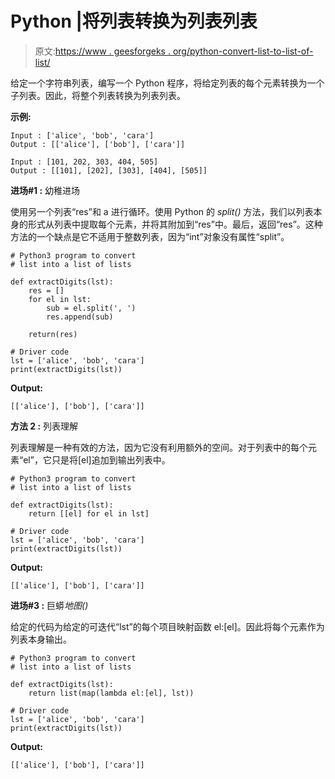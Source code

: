 # Python |将列表转换为列表列表

> 原文:[https://www . geesforgeks . org/python-convert-list-to-list-of-list/](https://www.geeksforgeeks.org/python-convert-list-into-list-of-lists/)

给定一个字符串列表，编写一个 Python 程序，将给定列表的每个元素转换为一个子列表。因此，将整个列表转换为列表列表。

**示例:**

```
Input : ['alice', 'bob', 'cara']
Output : [['alice'], ['bob'], ['cara']]

Input : [101, 202, 303, 404, 505] 
Output : [[101], [202], [303], [404], [505]]

```

**进场#1 :** 幼稚进场

使用另一个列表“res”和 a 进行循环。使用 Python 的 *split()* 方法，我们以列表本身的形式从列表中提取每个元素，并将其附加到“res”中。最后，返回“res”。这种方法的一个缺点是它不适用于整数列表，因为“int”对象没有属性“split”。

```
# Python3 program to convert 
# list into a list of lists

def extractDigits(lst):
    res = []
    for el in lst:
        sub = el.split(', ')
        res.append(sub)

    return(res)

# Driver code
lst = ['alice', 'bob', 'cara']
print(extractDigits(lst))
```

**Output:**

```
[['alice'], ['bob'], ['cara']]

```

**方法 2 :** 列表理解

列表理解是一种有效的方法，因为它没有利用额外的空间。对于列表中的每个元素“el”，它只是将[el]追加到输出列表中。

```
# Python3 program to convert 
# list into a list of lists

def extractDigits(lst):
    return [[el] for el in lst]

# Driver code
lst = ['alice', 'bob', 'cara']
print(extractDigits(lst))
```

**Output:**

```
[['alice'], ['bob'], ['cara']]

```

**进场#3 :** 巨蟒*地图()*

给定的代码为给定的可迭代“lst”的每个项目映射函数 el:[el]。因此将每个元素作为列表本身输出。

```
# Python3 program to convert 
# list into a list of lists

def extractDigits(lst):
    return list(map(lambda el:[el], lst))

# Driver code
lst = ['alice', 'bob', 'cara']
print(extractDigits(lst))
```

**Output:**

```
[['alice'], ['bob'], ['cara']]

```